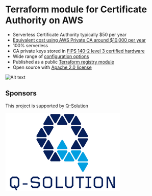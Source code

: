 # Terraform module for Certificate Authority on AWS

* Serverless Certificate Authority typically $50 per year
* [Equivalent cost using AWS Private CA around $10,000 per year](./faq.md#how-did-you-work-out-the-cost-comparison-with-aws-private-ca)
* 100% serverless
* CA private keys stored in [FIPS 140-2 level 3 certified hardware](https://aws.amazon.com/about-aws/whats-new/2023/05/aws-kms-hsm-fips-security-level-3)
* Wide range of [configuration options](options.md)
* Published as a public [Terraform registry module](https://registry.terraform.io/modules/serverless-ca/ca/aws/latest)
* Open source with [Apache 2.0 license](https://github.com/serverless-ca/terraform-aws-ca/blob/main/LICENSE.md)

![Alt text](images/ca-architecture-options.png?raw=true "CA architecture")

## Sponsors
This project is supported by [Q-Solution](https://www.q-solution.co.uk)

![Alt text](images/q-solution.png?raw=true "Q-Solution")
